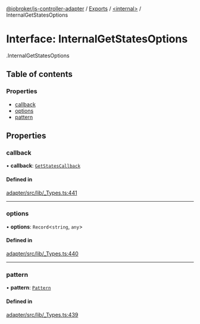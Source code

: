 [@iobroker/js-controller-adapter](../README.md) / [Exports](../modules.md) / [<internal\>](../modules/internal_.md) / InternalGetStatesOptions

# Interface: InternalGetStatesOptions

[<internal>](../modules/internal_.md).InternalGetStatesOptions

## Table of contents

### Properties

- [callback](internal_.InternalGetStatesOptions.md#callback)
- [options](internal_.InternalGetStatesOptions.md#options)
- [pattern](internal_.InternalGetStatesOptions.md#pattern)

## Properties

### callback

• **callback**: [`GetStatesCallback`](../modules/internal_.md#getstatescallback)

#### Defined in

[adapter/src/lib/_Types.ts:441](https://github.com/ioBroker/ioBroker.js-controller/blob/297e6576/packages/adapter/src/lib/_Types.ts#L441)

___

### options

• **options**: `Record`<`string`, `any`\>

#### Defined in

[adapter/src/lib/_Types.ts:440](https://github.com/ioBroker/ioBroker.js-controller/blob/297e6576/packages/adapter/src/lib/_Types.ts#L440)

___

### pattern

• **pattern**: [`Pattern`](../modules/internal_.md#pattern)

#### Defined in

[adapter/src/lib/_Types.ts:439](https://github.com/ioBroker/ioBroker.js-controller/blob/297e6576/packages/adapter/src/lib/_Types.ts#L439)
